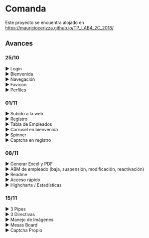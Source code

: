 # Comanda

Este proyecto se encuentra alojado en https://mauriciocerizza.github.io/TP_LAB4_2C_2018/

## Avances
### 25/10
► Login  <br>
► Bienvenida  <br>
► Navegación  <br>
► Favicon  <br>
► Perfiles

### 01/11
► Subido a la web <br>
► Registro <br>
► Tabla de Empleados <br>
► Carrusel en bienvenida <br>
► Spinner  <br>
► Captcha en registro

### 08/11
► Generar Excel y PDF <br>
► ABM de empleado (baja, suspensión, modificación, reactivación) <br>
► Readme <br>
► Acceso rápido <br>
► Highcharts / Estadísticas

### 15/11
► 3 Pipes <br>
► 3 Directivas <br>
► Manejo de Imágenes <br>
► Mesas Board <br>
► Captcha Propio <br>
